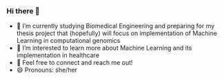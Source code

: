 ### Hi there 👋

- 🔭 I’m currently studying Biomedical Engineering and preparing for my thesis project that (hopefully) will focus on implementation of Machine Learning in computational genomics
- 🌱 I’m interested to learn more about Machine Learning and its implementation in healthcare
- 💬 Feel free to connect and reach me out!
- 😄 Pronouns: she/her

<!--
**hilmiarisanti/hilmiarisanti** is a ✨ _special_ ✨ repository because its `README.md` (this file) appears on your GitHub profile.

Here are some ideas to get you started:

- 🔭 I’m currently studying Biomedical Engineering
- 🌱 I’m currently learning Machine Learning Specialization
- 💬 Feel free to connect and reach me out!
- 😄 Pronouns: she/her
- ⚡ Fun fact: I need to get at least 6 hours of sleep to keep my soul sane
-->

